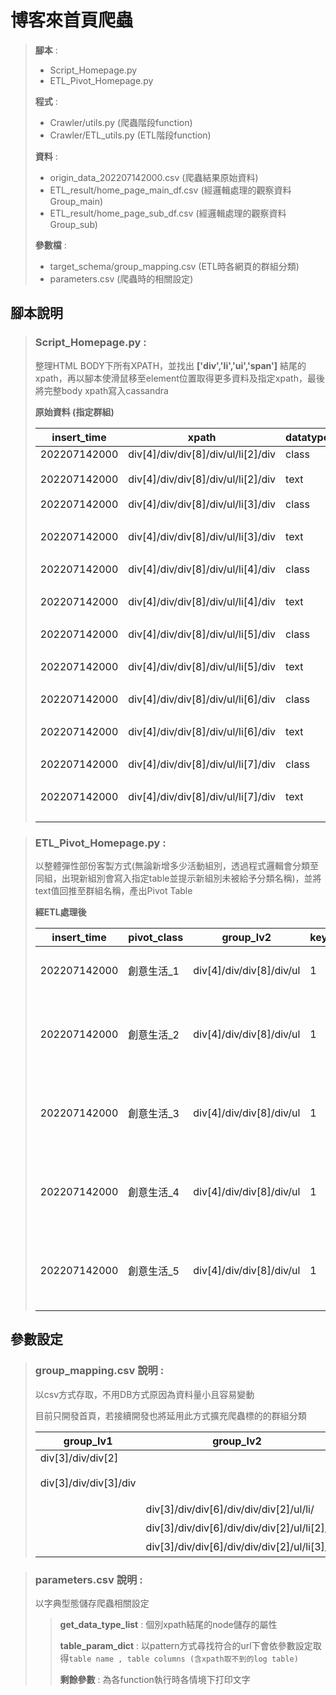 # 博客來首頁爬蟲

> __腳本__ : 
> - Script_Homepage.py
> - ETL_Pivot_Homepage.py
>
> __程式__ : 
> - Crawler/utils.py (爬蟲階段function)
> - Crawler/ETL_utils.py (ETL階段function)
>
> __資料__ : 
> - origin_data_202207142000.csv (爬蟲結果原始資料)
> - ETL_result/home_page_main_df.csv (經邏輯處理的觀察資料Group_main)
> - ETL_result/home_page_sub_df.csv (經邏輯處理的觀察資料Group_sub)
>
> __參數檔__ : 
> - target_schema/group_mapping.csv (ETL時各網頁的群組分類)
> - parameters.csv (爬蟲時的相關設定)


## 腳本說明 
>### Script_Homepage.py :
> 整理HTML BODY下所有XPATH，並找出 __['div','li','ui','span']__ 結尾的xpath，再以腳本使滑鼠移至element位置取得更多資料及指定xpath，最後將完整body xpath寫入cassandra
>
> __原始資料 (指定群組)__
>
> |insert_time |xpath |datatype                |group_lv1|group_lv2                                                 |sub_xpath|value    |
> |------------|------|------------------------|---------|----------------------------------------------------------|---------|---------|
> |202207142000|div[4]/div/div[8]/div/ul/li[2]/div|class                   |div[4]/div/div[8]/div|div[4]/div/div[8]/div/ul                                  |/li[2]/div|         |
> |202207142000|div[4]/div/div[8]/div/ul/li[2]/div|text                    |div[4]/div/div[8]/div|div[4]/div/div[8]/div/ul                                  |/li[2]/div|正官庄      |
> |202207142000|div[4]/div/div[8]/div/ul/li[3]/div|class                   |div[4]/div/div[8]/div|div[4]/div/div[8]/div/ul                                  |/li[3]/div|         |
> |202207142000|div[4]/div/div[8]/div/ul/li[3]/div|text                    |div[4]/div/div[8]/div|div[4]/div/div[8]/div/ul                                  |/li[3]/div|毛孩放暑假    |
> |202207142000|div[4]/div/div[8]/div/ul/li[4]/div|class                   |div[4]/div/div[8]/div|div[4]/div/div[8]/div/ul                                  |/li[4]/div|         |
> |202207142000|div[4]/div/div[8]/div/ul/li[4]/div|text                    |div[4]/div/div[8]/div|div[4]/div/div[8]/div/ul                                  |/li[4]/div|夏季動漫展    |
> |202207142000|div[4]/div/div[8]/div/ul/li[5]/div|class                   |div[4]/div/div[8]/div|div[4]/div/div[8]/div/ul                                  |/li[5]/div|         |
> |202207142000|div[4]/div/div[8]/div/ul/li[5]/div|text                    |div[4]/div/div[8]/div|div[4]/div/div[8]/div/ul                                  |/li[5]/div|夏酒菜特輯    |
> |202207142000|div[4]/div/div[8]/div/ul/li[6]/div|class                   |div[4]/div/div[8]/div|div[4]/div/div[8]/div/ul                                  |/li[6]/div|         |
> |202207142000|div[4]/div/div[8]/div/ul/li[6]/div|text                    |div[4]/div/div[8]/div|div[4]/div/div[8]/div/ul                                  |/li[6]/div|貓奇幻樂園    |
> |202207142000|div[4]/div/div[8]/div/ul/li[7]/div|class                   |div[4]/div/div[8]/div|div[4]/div/div[8]/div/ul                                  |/li[7]/div|         |
> |202207142000|div[4]/div/div[8]/div/ul/li[7]/div|text                    |div[4]/div/div[8]/div|div[4]/div/div[8]/div/ul                                  |/li[7]/div|字我訂造展    |


> ### ETL_Pivot_Homepage.py :
> 以整體彈性部份客製方式(無論新增多少活動組別，透過程式邏輯會分類至同組，出現新組別會寫入指定table並提示新組別未被給予分類名稱)，並將text值回推至群組名稱，產出Pivot Table
>
> __經ETL處理後__
>
> |insert_time |pivot_class|group_lv2               |key_pg2|href                                                      |text   |url      |
> |------------|-----------|------------------------|-------|----------------------------------------------------------|-------|---------|
> |202207142000|創意生活_1     |div[4]/div/div[8]/div/ul|1      |https://activity.books.com.tw/crosscat/show/A00000052250&#124;&#124;|正官庄&#124;&#124;  |home_page|
> |202207142000|創意生活_2     |div[4]/div/div[8]/div/ul|1      |https://activity.books.com.tw/crosscat/show/A00000051945&#124;&#124;|毛孩放暑假&#124;&#124;|home_page|
> |202207142000|創意生活_3     |div[4]/div/div[8]/div/ul|1      |https://activity.books.com.tw/crosscat/show/A00000052056&#124;&#124;|夏季動漫展&#124;&#124;|home_page|
> |202207142000|創意生活_4     |div[4]/div/div[8]/div/ul|1      |https://activity.books.com.tw/crosscat/show/A00000051361&#124;&#124;|夏酒菜特輯&#124;&#124;|home_page|
> |202207142000|創意生活_5     |div[4]/div/div[8]/div/ul|1      |https://activity.books.com.tw/crosscat/show/A00000051655&#124;&#124;|貓奇幻樂園&#124;&#124;|home_page|

## 參數設定
> ### group_mapping.csv 說明 :
> 以csv方式存取，不用DB方式原因為資料量小且容易變動
>
> 目前只開發首頁，若接續開發也將延用此方式擴充爬蟲標的的群組分類
>
>|group_lv1            |group_lv2                                 |class_name|
>|---------------------|------------------------------------------|----------|
>|div[3]/div/div[2]    |                                          |Banner_1  |
>|div[3]/div/div[3]/div|                                          |活動_摺疊_最上方 |
>|                     |div[3]/div/div[6]/div/div/div[2]/ul/li/   |全站分類_1    |
>|                     |div[3]/div/div[6]/div/div/div[2]/ul/li[2]/|全站分類_2    |
>|                     |div[3]/div/div[6]/div/div/div[2]/ul/li[3]/|全站分類_3    |
>

> ### parameters.csv 說明 :
>
> 以字典型態儲存爬蟲相關設定
> 
>> __get_data_type_list__ : 個別xpath結尾的node儲存的屬性
>>
>> __table_param_dict__ : 以pattern方式尋找符合的url下會依參數設定取得`table name , table columns (含xpath取不到的log table)`
>>
>> __剩餘參數__ : 為各function執行時各情境下打印文字
